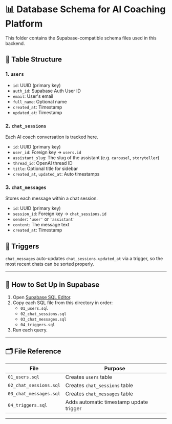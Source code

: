 # 📊 Database Schema for AI Coaching Platform

This folder contains the Supabase-compatible schema files used in this backend.

## 🧱 Table Structure

### 1. `users`
- `id`: UUID (primary key)
- `auth_id`: Supabase Auth User ID
- `email`: User's email
- `full_name`: Optional name
- `created_at`: Timestamp
- `updated_at`: Timestamp

### 2. `chat_sessions`
Each AI coach conversation is tracked here.

- `id`: UUID (primary key)
- `user_id`: Foreign key → `users.id`
- `assistant_slug`: The slug of the assistant (e.g. `carousel`, `storyteller`)
- `thread_id`: OpenAI thread ID
- `title`: Optional title for sidebar
- `created_at`, `updated_at`: Auto timestamps

### 3. `chat_messages`
Stores each message within a chat session.

- `id`: UUID (primary key)
- `session_id`: Foreign key → `chat_sessions.id`
- `sender`: `'user'` or `'assistant'`
- `content`: The message text
- `created_at`: Timestamp

## 🔁 Triggers

`chat_messages` auto-updates `chat_sessions.updated_at` via a trigger, so the most recent chats can be sorted properly.

---

## 🚀 How to Set Up in Supabase

1. Open [Supabase SQL Editor](https://app.supabase.com/project/_/sql).
2. Copy each SQL file from this directory in order:
   - `01_users.sql`
   - `02_chat_sessions.sql`
   - `03_chat_messages.sql`
   - `04_triggers.sql`
3. Run each query.

---

## 🗂 File Reference

| File                 | Purpose                                 |
|----------------------|------------------------------------------|
| `01_users.sql`       | Creates `users` table                    |
| `02_chat_sessions.sql` | Creates `chat_sessions` table         |
| `03_chat_messages.sql` | Creates `chat_messages` table         |
| `04_triggers.sql`    | Adds automatic timestamp update trigger |

---


